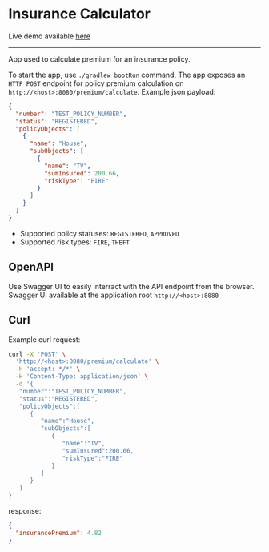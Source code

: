 # Insurance Calculator

Live demo available [here](http://65.108.144.207:8080/)

---

App used to calculate premium for an insurance policy.

To start the app, use `./gradlew bootRun` command. The app exposes an `HTTP POST` endpoint for policy premium calculation on `http://<host>:8080/premium/calculate`. Example json payload:

```json
{
  "number": "TEST_POLICY_NUMBER",
  "status": "REGISTERED",
  "policyObjects": [
    {
      "name": "House",
      "subObjects": [
        {
          "name": "TV",
          "sumInsured": 200.66,
          "riskType": "FIRE"
        }
      ]
    }
  ]
}
```

- Supported policy statuses: `REGISTERED`, `APPROVED`
- Supported risk types: `FIRE`, `THEFT`

## OpenAPI

Use Swagger UI to easily interract with the API endpoint from the browser. Swagger UI available at the application root `http://<host>:8080`

## Curl

Example curl request:

```sh
curl -X 'POST' \
  'http://<host>:8080/premium/calculate' \
  -H 'accept: */*' \
  -H 'Content-Type: application/json' \
  -d '{
   "number":"TEST_POLICY_NUMBER",
   "status":"REGISTERED",
   "policyObjects":[
      {
         "name":"House",
         "subObjects":[
            {
               "name":"TV",
               "sumInsured":200.66,
               "riskType":"FIRE"
            }
         ]
      }
   ]
}'
```

response:

```json
{
  "insurancePremium": 4.82
}
```
